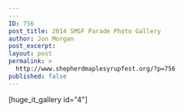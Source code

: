 ```yaml
---
---
ID: 756
post_title: 2014 SMSF Parade Photo Gallery
author: Jon Morgan
post_excerpt:
layout: post
permalink: >
  http://www.shepherdmaplesyrupfest.org/?p=756
published: false
---
```

[huge_it_gallery id="4"]